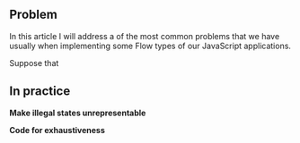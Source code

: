## Problem

In this article I will address a of the most common problems that we have usually when implementing some Flow types of our JavaScript applications.

Suppose that 

## In practice

**Make illegal states unrepresentable**

**Code for exhaustiveness**